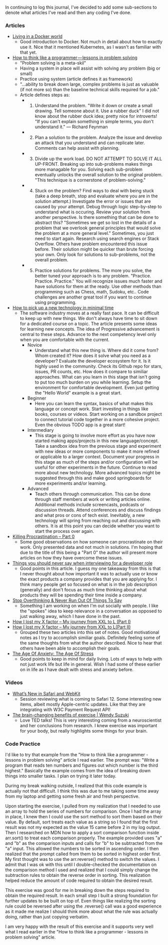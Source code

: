 In continuing to log this journal, I've decided to add some sub-sections to denote what articles I've read and then any coding I've done.

### Articles
- [Living in a Docker world](https://www.theverge.com/circuitbreaker/2018/5/25/17386716/docker-kubernetes-containers-explained)
  - Good introduction to Docker. Not much in detail about how to exactly use it. Nice that it mentioned Kubernetes, as I wasn't as familiar with that yet.
- [How to think like a programmer — lessons in problem solving](https://medium.freecodecamp.org/how-to-think-like-a-programmer-lessons-in-problem-solving-d1d8bf1de7d2)
  - "Problem solving is a meta-skil"
  - Having a system in place will assist with solving any problem (big or small)
  - Practice using system (article defines it as framework)
  - "...ability to break down large, complex problems is just as valuable (if not more so) than the baseline technical skills required for a job."
  - Article defines steps as:
    - 1. Understand the problem. "Write it down or create a small drawing. Tell someone about it. Use a rubber duck" I did not know about the rubber duck idea; pretty nice for introverts! "If you can't explain something in simple terms, you don't understand it." — Richard Feynman
    - 2. Plan a solution to the problem. Analyze the issue and develop an attack that you understand and can replicate later. Comments can help assist with planning.
    - 3. Divide up the work load. DO NOT ATTEMPT TO SOLVE IT ALL UP-FRONT. Breaking up into sub-problems makes things more managable for you. Solving each sub-problem eventually unlocks the overall solution to the original problem. "This technique is a cornerstone of problem-solving."
    - 4. Stuck on the problem? Find ways to deal with being stuck (take a deep breath, stop and evaluate where you are in the solution attempt.) Investigate the error or issues that are caused by your attempt. Debug through logic step-by-step to understand what is occuring. Review your solution from another perspective. Is there something that can be done to abstract this? "Sometimes we get so lost in the details of a problem that we overlook general principles that would solve the problem at a more general level." Sometimes, you just need to start again. Research using search engines or Stack Overflow. Others have problem encountered this issue before. Their solution might be quicker than brute forcing your own. Only look for solutions to sub-problems, not the overall problem.
    - 5. Practice solutions for problems. The more you solve, the better tuned your approach is to any problem. "Practice. Practice. Practice." You will recognize issues much faster and have solutions for them at the ready. Use other methods than programming such as Chess, math, Sudoku, etc.. Code challenges are another great tool if you want to continue using programming.
- [How to pick up a new technology in minimal time](https://dev.to/janux_de/how-to-pick-up-a-new-technology-in-minimal-time-2i4l)
  - The software industry moves at a really fast pace. It can be difficult to keep up with new things. We don't always have time to sit down for a dedicated course on a topic. The article presents some ideas for learning new concepts. The idea of Progressive advancement is central to these steps. Advance to the next competency level only when you are comfortable with the current.
    - Novice
        - Understand what this new thing is. Where did it come from? Whom created it? How does it solve what you need as a developer? Evaluate the developer ecosystem for it. Is it highly used in the community. Check its Github repo for stars, issues, PR counts, etc. How does it compare to similiar approaches. What can you learn in this stage that isn't going to put too much burden on you while learning. Setup the environment for comfortable development. Even just getting the "Hello World" example is a great start.
    - Beginner
      - Here you can learn the syntax, basics of what makes this language or concept work. Start investing in things like books, courses or videos. Start working on a sandbox project to connect tutorial code together in a more cohesive project. Even the obvious TODO app is a great start!
    - Intermediary
      - This stage is going to involve more effort as you have now started making apps/projects in this new language/concept. Take a sandbox idea from the previous stage and experiment with new ideas or more components to make it more refined or applicable to a larger context. Document your progress in this stage as much of the steps and/or configuration will be useful for other experiments in the future. Continue to read more about new technology. More advanced topics might be suggested through this and make good springboards for more experiments and/or learning.
    - Advanced
      - Teach others through communication. This can be done through staff members at work or writing articles online. Additional methods include screencasts, podcasts or discussion threads. Attend conferences and discuss findings and what pros or cons of tech exist. Inevitably, a new technology will spring from reaching out and discussing with others. It is at this point you can decide whether you want to start the process over again.
- [Killing Procrastination – Part 0](https://dev.to/0xcrypto/killing-procrastination--part-0-18ph)
  - Some good observations on how someone can procrastinate on their work. Only presented data and not much in solutions. I'm hoping that due to the title of this being a "Part 0" the author will present more articles on how they have overcome these issues.
- [Things you should never say when interviewing for a developer role](https://hackernoon.com/things-you-should-never-say-when-interviewing-for-a-developer-role-138609321d7b)
  - Good points in this article. I guess my one takeaway from this is that I never thought about how important it was to actually use or know the exact products a company provides that you are applying for. I think many people get so focused on what is in the job description (generally) and don't focus as much time thinking about what products they will be spending their time inside a company.
- [Stop Overthinking & Never Run Out Of Things To Say](https://hackernoon.com/stop-overthinking-never-run-out-of-things-to-say-78864f94d8c1)
  - Something I am working on when I'm out socially with people. I like the "spokes" idea to keep relevance in a conversation as opposed to just walking away, which I have done in the past.
- [How I lost my X factor – My journey from XXL to L (Part I)](https://hackernoon.com/how-i-lost-my-x-factor-my-journey-from-xxl-to-l-ce77799657e5)
- [How I lost my X factor – My journey from XXL to L(Part II)](https://hackernoon.com/how-i-lost-my-x-factor-my-journey-from-xxl-to-l-2b6aa2af8481)
  - Grouped these two articles into this set of notes. Good motivational notes as I try to accomplish similiar goals. Definitely feeling some of the same thoughts from what the author described. Nice to hear that others have been able to accomplish their goals.
- [The Age Of Anxiety: The Age Of Stress](https://hackernoon.com/the-age-of-anxiety-the-age-of-stress-c562381395c6)
  - Good points to keep in mind for daily living. Lots of ways to help with not just work life but life in general. Wish I had some of these earlier on in life as I have dealt with stress and anxiety before.

### Videos
- [What’s New in Safari and WebKit](https://developer.apple.com/videos/play/wwdc2018/234/)
  - Session reviewing what is coming to Safari 12. Some interesting new items, albeit mostly Apple-centric updates. Like that they are integrating with W3C Payment Request API!
- [The brain-changing benefits of exercise | Wendy Suzuki](https://youtu.be/BHY0FxzoKZE)
  - Love TED talks! This is very interesting coming from a neuroscientist and her conclusions from research. I knew exercise was important for your body, but really highlights some things for your brain.


### Code Practice
I'd like to try that example from the "How to think like a programmer - lessons in problem solving" article I read earlier. The prompt was: "Write a program that reads ten numbers and figures out which number is the third highest." Basically the example comes from the idea of breaking down things into smaller tasks. I plan on trying it later today. 

During my break walking outside, I realized that this code example is actually not that difficult. I think this was due to me taking some time away from my laptop and getting some fresh air and fresh perspective.

Upon starting the exercise, I pulled from my realization that I needed to use an array to hold the series of numbers for comparison. Once I had the array in place, I knew then I could use the sort method to sort them based on their value. By default, sort treats each value as a string so I found that the first result was not my expected as the value 15 came before 2 in my log output. Then I researched on MDN how to apply a sort comparison function inside arr.sort() to treat each comparison properly. The example provided uses "a" and "b" as the comparison inputs and calls for "b" to be subtracted from the "a" input. This allowed the numbers to be sorted in ascending order. I then realized that the prompt called from them to be sorted in highest order first. My first thought was to use the arr.reverse() method to switch the values. I admit that I was ok with this until I double-checked the documentation on the comparison method I used and realized that I could simply change the subtraction rules to obtain the reverse order in sorting. This realization helped reduce the amount of code required to obtain the desired result.

This exercise was good for me in breaking down the steps required to obtain the required result. In each small step I built a strong foundation for further updates to be built on top of. Even things like realizing the sorting rule could be reversed after using the .reverse() call was a good experience as it made me realize I should think more about what the rule was actually doing, rather than just copying verbatim.

I am very happy with the result of this exercise and it supports very well what I read earlier in the "How to think like a programmer - lessons in problem solving" article.